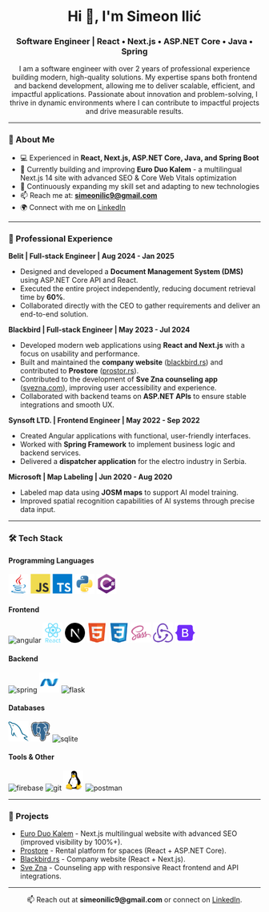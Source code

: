 <h1 align="center">Hi 👋, I'm Simeon Ilić</h1>
<h3 align="center">Software Engineer | React • Next.js • ASP.NET Core • Java • Spring</h3>

<p align="center">
  I am a software engineer with over 2 years of professional experience building modern, high-quality solutions.  
  My expertise spans both frontend and backend development, allowing me to deliver scalable, efficient, and impactful applications.  
  Passionate about innovation and problem-solving, I thrive in dynamic environments where I can contribute to impactful projects and drive measurable results.
</p>

---

### 🚀 About Me
- 💻 Experienced in **React, Next.js, ASP.NET Core, Java, and Spring Boot**  
- 🔭 Currently building and improving **Euro Duo Kalem** - a multilingual Next.js 14 site with advanced SEO & Core Web Vitals optimization  
- 🌱 Continuously expanding my skill set and adapting to new technologies  
- 📫 Reach me at: **simeonilic9@gmail.com**  
- 🌍 Connect with me on [LinkedIn](https://www.linkedin.com/in/simeon-ilic/)  

---

### 💼 Professional Experience  

**Belit | Full-stack Engineer | Aug 2024 - Jan 2025**  
- Designed and developed a **Document Management System (DMS)** using ASP.NET Core API and React.  
- Executed the entire project independently, reducing document retrieval time by **60%**.  
- Collaborated directly with the CEO to gather requirements and deliver an end-to-end solution.  

**Blackbird | Full-stack Engineer | May 2023 - Jul 2024**  
- Developed modern web applications using **React and Next.js** with a focus on usability and performance.  
- Built and maintained the **company website** ([blackbird.rs](https://blackbird.rs/)) and contributed to **Prostore** ([prostor.rs](https://prostor.rs/)).  
- Contributed to the development of **Sve Zna counseling app** ([svezna.com](https://svezna.com/)), improving user accessibility and experience.  
- Collaborated with backend teams on **ASP.NET APIs** to ensure stable integrations and smooth UX.  

**Synsoft LTD. | Frontend Engineer | May 2022 - Sep 2022**  
- Created Angular applications with functional, user-friendly interfaces.  
- Worked with **Spring Framework** to implement business logic and backend services.  
- Delivered a **dispatcher application** for the electro industry in Serbia.  

**Microsoft | Map Labeling | Jun 2020 - Aug 2020**  
- Labeled map data using **JOSM maps** to support AI model training.  
- Improved spatial recognition capabilities of AI systems through precise data input.  

---

### 🛠️ Tech Stack  

#### Programming Languages
<p>
  <img src="https://raw.githubusercontent.com/devicons/devicon/master/icons/java/java-original.svg" alt="java" width="40"/> 
  <img src="https://raw.githubusercontent.com/devicons/devicon/master/icons/javascript/javascript-original.svg" alt="javascript" width="40"/> 
  <img src="https://raw.githubusercontent.com/devicons/devicon/master/icons/typescript/typescript-original.svg" alt="typescript" width="40"/> 
  <img src="https://raw.githubusercontent.com/devicons/devicon/master/icons/python/python-original.svg" alt="python" width="40"/> 
  <img src="https://raw.githubusercontent.com/devicons/devicon/master/icons/csharp/csharp-original.svg" alt="csharp" width="40"/> 
</p>

#### Frontend
<p>
  <img src="https://angular.io/assets/images/logos/angular/angular.svg" alt="angular" width="40"/> 
  <img src="https://raw.githubusercontent.com/devicons/devicon/master/icons/react/react-original-wordmark.svg" alt="react" width="40"/> 
  <img src="https://raw.githubusercontent.com/devicons/devicon/master/icons/nextjs/nextjs-original.svg" alt="nextjs" width="40"/> 
  <img src="https://raw.githubusercontent.com/devicons/devicon/master/icons/html5/html5-original.svg" alt="html5" width="40"/> 
  <img src="https://raw.githubusercontent.com/devicons/devicon/master/icons/css3/css3-original.svg" alt="css3" width="40"/> 
  <img src="https://raw.githubusercontent.com/devicons/devicon/master/icons/sass/sass-original.svg" alt="sass" width="40"/> 
  <img src="https://raw.githubusercontent.com/devicons/devicon/master/icons/redux/redux-original.svg" alt="redux" width="40"/> 
  <img src="https://raw.githubusercontent.com/devicons/devicon/master/icons/bootstrap/bootstrap-plain.svg" alt="bootstrap" width="40"/> 
</p>

#### Backend
<p>
  <img src="https://www.vectorlogo.zone/logos/springio/springio-icon.svg" alt="spring" width="40"/> 
  <img src="https://raw.githubusercontent.com/devicons/devicon/master/icons/dot-net/dot-net-original.svg" alt="dotnet" width="40"/> 
  <img src="https://www.vectorlogo.zone/logos/pocoo_flask/pocoo_flask-icon.svg" alt="flask" width="40"/> 
</p>

#### Databases
<p>
  <img src="https://raw.githubusercontent.com/devicons/devicon/master/icons/mysql/mysql-original.svg" alt="mysql" width="40"/> 
  <img src="https://raw.githubusercontent.com/devicons/devicon/master/icons/postgresql/postgresql-original.svg" alt="postgresql" width="40"/> 
  <img src="https://www.vectorlogo.zone/logos/sqlite/sqlite-icon.svg" alt="sqlite" width="40"/> 
</p>

#### Tools & Other
<p>
  <img src="https://www.vectorlogo.zone/logos/firebase/firebase-icon.svg" alt="firebase" width="40"/> 
  <img src="https://www.vectorlogo.zone/logos/git-scm/git-scm-icon.svg" alt="git" width="40"/> 
  <img src="https://raw.githubusercontent.com/devicons/devicon/master/icons/linux/linux-original.svg" alt="linux" width="40"/> 
  <img src="https://www.vectorlogo.zone/logos/getpostman/getpostman-icon.svg" alt="postman" width="40"/> 
</p>

---

### 📌 Projects
- [Euro Duo Kalem](https://www.euroduokalem.com/) - Next.js multilingual website with advanced SEO (improved visibility by 100%+).  
- [Prostore](https://prostor.rs/) - Rental platform for spaces (React + ASP.NET Core).  
- [Blackbird.rs](https://blackbird.rs/) - Company website (React + Next.js).  
- [Sve Zna](https://svezna.com/) - Counseling app with responsive React frontend and API integrations.  

---

<p align="center">📫 Reach out at <b>simeonilic9@gmail.com</b> or connect on <a href="https://www.linkedin.com/in/simeon-ilic/">LinkedIn</a>.</p>
